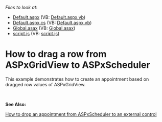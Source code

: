 <!-- default file list -->
*Files to look at*:

* [Default.aspx](./CS/Default.aspx) (VB: [Default.aspx.vb](./VB/Default.aspx.vb))
* [Default.aspx.cs](./CS/Default.aspx.cs) (VB: [Default.aspx.vb](./VB/Default.aspx.vb))
* [Global.asax](./CS/Global.asax) (VB: [Global.asax](./VB/Global.asax))
* [script.js](./CS/scripts/script.js) (VB: [script.js](./VB/scripts/script.js))
<!-- default file list end -->
# How to drag a row from ASPxGridView to ASPxScheduler


<p>This example demonstrates how to create an appointment based on dragged row values of ASPxGridView.</p>
<p> </p>
<p><strong>See Also:</strong></p>
<p><a href="https://www.devexpress.com/Support/Center/p/E4708">How to drop an appointment from ASPxScheduler to an external control</a></p>

<br/>


